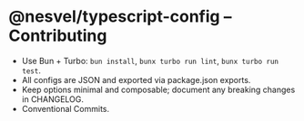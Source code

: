 # @nesvel/typescript-config – Contributing

- Use Bun + Turbo: `bun install`, `bunx turbo run lint`, `bunx turbo run test`.
- All configs are JSON and exported via package.json exports.
- Keep options minimal and composable; document any breaking changes in CHANGELOG.
- Conventional Commits.
